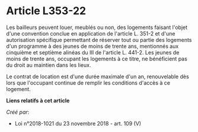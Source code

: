# Article L353-22

Les bailleurs peuvent louer, meublés ou non, des logements faisant l'objet d'une convention conclue en application de
l'article L. 351-2 et d'une autorisation spécifique permettant de réserver tout ou partie des logements d'un programme à des
jeunes de moins de trente ans, mentionnés aux cinquième et septième alinéas du III de l'article L. 441-2. Les jeunes de moins
de trente ans, occupant les logements à ce titre, ne bénéficient pas du droit au maintien dans les lieux.

Le contrat de location est d'une durée maximale d'un an, renouvelable dès lors que l'occupant continue de remplir les
conditions d'accès à ce logement.

**Liens relatifs à cet article**

_Créé par_:

  - Loi n°2018-1021 du 23 novembre 2018 - art. 109 (V)
